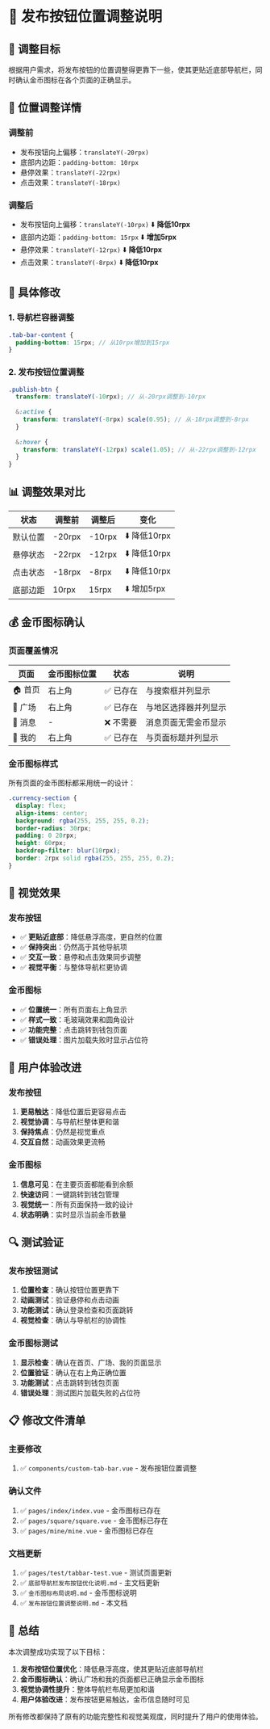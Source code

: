 # 📍 发布按钮位置调整说明

## 🎯 **调整目标**

根据用户需求，将发布按钮的位置调整得更靠下一些，使其更贴近底部导航栏，同时确认金币图标在各个页面的正确显示。

## 📏 **位置调整详情**

### **调整前**
- 发布按钮向上偏移：`translateY(-20rpx)`
- 底部内边距：`padding-bottom: 10rpx`
- 悬停效果：`translateY(-22rpx)`
- 点击效果：`translateY(-18rpx)`

### **调整后**
- 发布按钮向上偏移：`translateY(-10rpx)` ⬇️ **降低10rpx**
- 底部内边距：`padding-bottom: 15rpx` ⬇️ **增加5rpx**
- 悬停效果：`translateY(-12rpx)` ⬇️ **降低10rpx**
- 点击效果：`translateY(-8rpx)` ⬇️ **降低10rpx**

## 🔧 **具体修改**

### **1. 导航栏容器调整**
```scss
.tab-bar-content {
  padding-bottom: 15rpx; // 从10rpx增加到15rpx
}
```

### **2. 发布按钮位置调整**
```scss
.publish-btn {
  transform: translateY(-10rpx); // 从-20rpx调整到-10rpx
  
  &:active {
    transform: translateY(-8rpx) scale(0.95); // 从-18rpx调整到-8rpx
  }
  
  &:hover {
    transform: translateY(-12rpx) scale(1.05); // 从-22rpx调整到-12rpx
  }
}
```

## 📊 **调整效果对比**

| 状态 | 调整前 | 调整后 | 变化 |
|------|--------|--------|------|
| 默认位置 | -20rpx | -10rpx | ⬇️ 降低10rpx |
| 悬停状态 | -22rpx | -12rpx | ⬇️ 降低10rpx |
| 点击状态 | -18rpx | -8rpx | ⬇️ 降低10rpx |
| 底部边距 | 10rpx | 15rpx | ⬇️ 增加5rpx |

## 💰 **金币图标确认**

### **页面覆盖情况**
| 页面 | 金币图标位置 | 状态 | 说明 |
|------|-------------|------|------|
| 🏠 首页 | 右上角 | ✅ 已存在 | 与搜索框并列显示 |
| 🔲 广场 | 右上角 | ✅ 已存在 | 与地区选择器并列显示 |
| 💬 消息 | - | ❌ 不需要 | 消息页面无需金币显示 |
| 👤 我的 | 右上角 | ✅ 已存在 | 与页面标题并列显示 |

### **金币图标样式**
所有页面的金币图标都采用统一的设计：

```scss
.currency-section {
  display: flex;
  align-items: center;
  background: rgba(255, 255, 255, 0.2);
  border-radius: 30rpx;
  padding: 0 20rpx;
  height: 60rpx;
  backdrop-filter: blur(10rpx);
  border: 2rpx solid rgba(255, 255, 255, 0.2);
}
```

## 🎨 **视觉效果**

### **发布按钮**
- ✅ **更贴近底部**：降低悬浮高度，更自然的位置
- ✅ **保持突出**：仍然高于其他导航项
- ✅ **交互一致**：悬停和点击效果同步调整
- ✅ **视觉平衡**：与整体导航栏更协调

### **金币图标**
- ✅ **位置统一**：所有页面右上角显示
- ✅ **样式一致**：毛玻璃效果和圆角设计
- ✅ **功能完整**：点击跳转到钱包页面
- ✅ **错误处理**：图片加载失败时显示占位符

## 📱 **用户体验改进**

### **发布按钮**
1. **更易触达**：降低位置后更容易点击
2. **视觉协调**：与导航栏整体更和谐
3. **保持焦点**：仍然是视觉重点
4. **交互自然**：动画效果更流畅

### **金币图标**
1. **信息可见**：在主要页面都能看到余额
2. **快速访问**：一键跳转到钱包管理
3. **视觉统一**：所有页面保持一致的设计
4. **状态明确**：实时显示当前金币数量

## 🔍 **测试验证**

### **发布按钮测试**
1. **位置检查**：确认按钮位置更靠下
2. **动画测试**：验证悬停和点击动画
3. **功能测试**：确认登录检查和页面跳转
4. **视觉检查**：确认与导航栏的协调性

### **金币图标测试**
1. **显示检查**：确认在首页、广场、我的页面显示
2. **位置验证**：确认在右上角正确位置
3. **功能测试**：点击跳转到钱包页面
4. **错误处理**：测试图片加载失败的占位符

## 📋 **修改文件清单**

### **主要修改**
1. ✅ `components/custom-tab-bar.vue` - 发布按钮位置调整

### **确认文件**
1. ✅ `pages/index/index.vue` - 金币图标已存在
2. ✅ `pages/square/square.vue` - 金币图标已存在
3. ✅ `pages/mine/mine.vue` - 金币图标已存在

### **文档更新**
1. ✅ `pages/test/tabbar-test.vue` - 测试页面更新
2. ✅ `底部导航栏发布按钮优化说明.md` - 主文档更新
3. ✅ `金币图标布局说明.md` - 金币图标说明
4. ✅ `发布按钮位置调整说明.md` - 本文档

## 🎉 **总结**

本次调整成功实现了以下目标：

1. **发布按钮位置优化**：降低悬浮高度，使其更贴近底部导航栏
2. **金币图标确认**：确认广场和我的页面都已正确显示金币图标
3. **视觉协调性提升**：整体导航栏布局更加和谐
4. **用户体验改进**：发布按钮更易触达，金币信息随时可见

所有修改都保持了原有的功能完整性和视觉美观度，同时提升了用户的使用体验。

